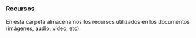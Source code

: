### Recursos

En esta carpeta almacenamos los recursos utilizados en los documentos (imágenes, audio, vídeo, etc).
